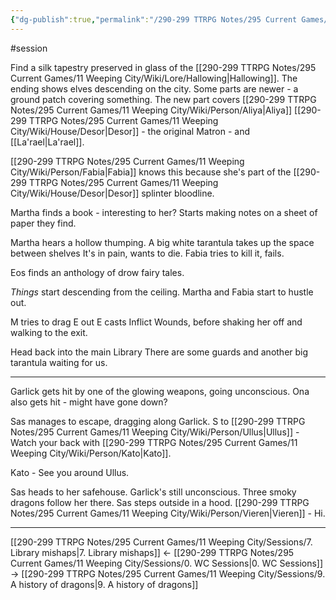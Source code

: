 ```yaml
---
{"dg-publish":true,"permalink":"/290-299 TTRPG Notes/295 Current Games/11 Weeping City/Sessions/8. All these names/"}
---
```



#session 

Find a silk tapestry preserved in glass of the [[290-299 TTRPG Notes/295 Current Games/11 Weeping City/Wiki/Lore/Hallowing\|Hallowing]].
The ending shows elves descending on the city.
Some parts are newer - a ground patch covering something.
The new part covers [[290-299 TTRPG Notes/295 Current Games/11 Weeping City/Wiki/Person/Aliya\|Aliya]] [[290-299 TTRPG Notes/295 Current Games/11 Weeping City/Wiki/House/Desor\|Desor]] - the original Matron - and [[La'rael\|La'rael]]. 

[[290-299 TTRPG Notes/295 Current Games/11 Weeping City/Wiki/Person/Fabia\|Fabia]] knows this because she's part of the [[290-299 TTRPG Notes/295 Current Games/11 Weeping City/Wiki/House/Desor\|Desor]] splinter bloodline.

Martha finds a book - interesting to her?
Starts making notes on a sheet of paper they find.

Martha hears a hollow thumping.
A big white tarantula takes up the space between shelves
	It's in pain, wants to die.
Fabia tries to kill it, fails.

Eos finds an anthology of drow fairy tales.

_Things_ start descending from the ceiling.
Martha and Fabia start to hustle out.

M tries to drag E out
E casts Inflict Wounds, before shaking her off and walking to the exit.

Head back into the main Library
There are some guards and another big tarantula waiting for us.

---

Garlick gets hit by one of the glowing weapons, going unconscious.
Ona also gets hit - might have gone down?

Sas manages to escape, dragging along Garlick.
S to [[290-299 TTRPG Notes/295 Current Games/11 Weeping City/Wiki/Person/Ullus\|Ullus]] - Watch your back with [[290-299 TTRPG Notes/295 Current Games/11 Weeping City/Wiki/Person/Kato\|Kato]].

Kato - See you around Ullus.

Sas heads to her safehouse. Garlick's still unconscious.
Three smoky dragons follow her there.
Sas steps outside in a hood.
[[290-299 TTRPG Notes/295 Current Games/11 Weeping City/Wiki/Person/Vieren\|Vieren]] - Hi.

---

[[290-299 TTRPG Notes/295 Current Games/11 Weeping City/Sessions/7. Library mishaps\|7. Library mishaps]] <- [[290-299 TTRPG Notes/295 Current Games/11 Weeping City/Sessions/0. WC Sessions\|0. WC Sessions]] -> [[290-299 TTRPG Notes/295 Current Games/11 Weeping City/Sessions/9. A history of dragons\|9. A history of dragons]]